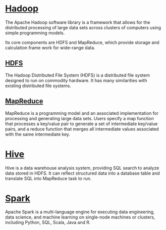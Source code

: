 # [Hadoop](https://hadoop.apache.org/)
The Apache Hadoop software library is a framework that allows for the distributed processing of large data sets across clusters of computers using simple programming models.

Its core components are HDFS and MapReduce, which provide storage and calculation frame work for wide-range data.

## [HDFS](https://hadoop.apache.org/docs/r1.2.1/hdfs_design.html)
The Hadoop Distributed File System (HDFS) is a distributed file system designed to run on commodity hardware. It has many similarities with existing distributed file systems.

## [MapReduce](https://research.google/pubs/pub62/)
MapReduce is a programming model and an associated implementation for processing and generating large data sets. Users specify a map function that processes a key/value pair to generate a set of intermediate key/value pairs, and a reduce function that merges all intermediate values associated with the same intermediate key. 


# [Hive](https://hive.apache.org/)
Hive is a data warehouse analysis system, providing SQL search to analyze data stored in HDFS. It can reflect structured data into a database table and translate SQL into MapReduce task to run.

# [Spark](https://spark.apache.org/)
Apache Spark is a multi-language engine for executing data engineering, data science, and machine learning on single-node machines or clusters, including Python, SQL, Scala, Java and R.



